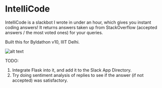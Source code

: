 # IntelliCode

IntelliCode is a slackbot I wrote in under an hour, which gives you instant coding answers! It returns answers taken up from StackOverflow (accepted answers / the most voted ones) for your queries. 

Built this for Byldathon v10, IIIT Delhi.

![alt text](http://i.imgur.com/XluzYd4.png "IntelliCode")

TODO: 
1. Integrate Flask into it, and add it to the Slack App Directory.
2. Try doing sentiment analysis of replies to see if the answer (if not accepted) was satisfactory.
